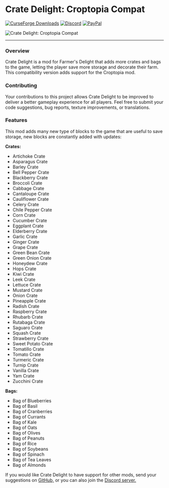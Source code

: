 # Crate Delight: Croptopia Compat

[![CurseForge Downloads](https://img.shields.io/curseforge/dt/958291?style=flat&logo=curseforge&logoColor=%23F16436&label=CurseForge&labelColor=%232D2C2C&color=%23F16436)](https://www.curseforge.com/minecraft/mc-mods/crate-delight-forge)
[![Discord](https://img.shields.io/discord/1194733791818821663?style=flat&logo=discord&logoColor=%23FFFFFF&label=Discord&labelColor=2D2C2C&color=%234e992e)](https://discord.gg/e2BQx4bbsU)
[![PayPal](https://img.shields.io/badge/Donate%20on%20PayPal-0079C1?style=flat&logo=paypal)](https://paypal.me/kevgelhorn)

![Crate Delight: Croptopia Compat](https://cdn.modrinth.com/data/9rlXSyLg/images/c741ee61d02d1d45dd85222e826e3e6dd787e837.png)
***

### Overview

Crate Delight is a mod for Farmer's Delight that adds more crates and bags to the game, letting the player save more storage and decorate their farm.
This compatibility version adds support for the Croptopia mod.

### Contributing

Your contributions to this project allows Crate Delight to be improved to deliver a better gameplay experience for all players. Feel free to submit your code suggestions, bug reports, texture improvements, or translations.

### Features

This mod adds many new type of blocks to the game that are useful to save storage, new blocks are constantly added with updates:

**Crates:**

*   Artichoke Crate
*   Asparagus Crate
*   Barley Crate
*   Bell Pepper Crate
*   Blackberry Crate
*   Broccoli Crate
*   Cabbage Crate
*   Cantaloupe Crate
*   Cauliflower Crate
*   Celery Crate
*   Chile Pepper Crate
*   Corn Crate
*   Cucumber Crate
*   Eggplant Crate
*   Elderberry Crate
*   Garlic Crate
*   Ginger Crate
*   Grape Crate
*   Green Bean Crate
*   Green Onion Crate
*   Honeydew Crate
*   Hops Crate
*   Kiwi Crate
*   Leek Crate
*   Lettuce Crate
*   Mustard Crate
*   Onion Crate
*   Pineapple Crate
*   Radish Crate
*   Raspberry Crate
*   Rhubarb Crate
*   Rutabaga Crate
*   Saguaro Crate
*   Squash Crate
*   Strawberry Crate
*   Sweet Potato Crate
*   Tomatillo Crate
*   Tomato Crate
*   Turmeric Crate
*   Turnip Crate
*   Vanilla Crate
*   Yam Crate
*   Zucchini Crate

**Bags:**

*   Bag of Blueberries
*   Bag of Basil
*   Bag of Cranberries
*   Bag of Currants
*   Bag of Kale
*   Bag of Oats
*   Bag of Olives
*   Bag of Peanuts
*   Bag of Rice
*   Bag of Soybeans
*   Bag of Spinach
*   Bag of Tea Leaves
*   Bag of Almonds

If you would like Crate Delight to have support for other mods, send your suggestions on [GitHub,](https://github.com/axperty/cratedelight/issues/new) or you can also join the [Discord server.](https://discord.gg/yweZ2agkDw)
